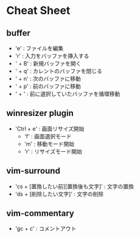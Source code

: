 # Cheat Sheet

## buffer

- 'e'                                 : ファイルを編集
- 'r'                                 : 入力をバッファを挿入する
- '<Leader> + B'                      : 新規バッファを開く
- '<Leader> + q'                      : カレントのバッファを閉じる
- '<Leader> + n'                      : 次のバッファに移動
- '<Leader> + p'                      : 前のバッファに移動
- '<Leader> + <Leader>'               : 前に選択していたバッファを循環移動

## winresizer plugin

- 'Ctrl + e'                          : 画面リサイズ開始
  - 'f'                               : 画面選択モード
  - 'm'                               : 移動モード開始
  - 'r'                               : リサイズモード開始

## vim-surround

- 'cs + [置換したい前][置換後も文字]' : 文字の置換
- 'ds + [削除したい文字]'             : 文字の削除

## vim-commentary

- 'gc + c'                            : コメントアウト
